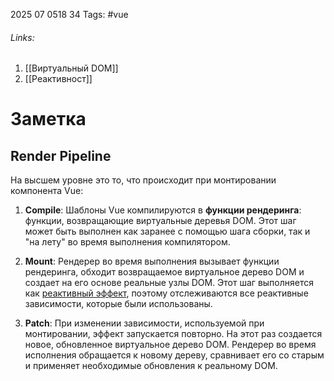 2025 07 0518 34
Tags: #vue 
###### Links: 
1) [[Виртуальный DOM]]
2) [[Реактивност]]
# Заметка
## Render Pipeline
На высшем уровне это то, что происходит при монтировании компонента Vue:
1. **Compile**: Шаблоны Vue компилируются в **функции рендеринга**: функции, возвращающие виртуальные деревья DOM. Этот шаг может быть выполнен как заранее с помощью шага сборки, так и "на лету" во время выполнения компилятором.
    
2. **Mount**: Рендерер во время выполнения вызывает функции рендеринга, обходит возвращаемое виртуальное дерево DOM и создает на его основе реальные узлы DOM. Этот шаг выполняется как [реактивный эффект](https://ru.vuejs.org/guide/extras/reactivity-in-depth.html), поэтому отслеживаются все реактивные зависимости, которые были использованы.
    
3. **Patch**: При изменении зависимости, используемой при монтировании, эффект запускается повторно. На этот раз создается новое, обновленное виртуальное дерево DOM. Рендерер во время исполнения обращается к новому дереву, сравнивает его со старым и применяет необходимые обновления к реальному DOM.